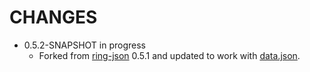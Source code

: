 # CHANGES

* 0.5.2-SNAPSHOT in progress
  * Forked from [ring-json](https://github.com/ring-clojure/ring-json) 0.5.1 and updated to work with [data.json](https://github.com/clojure/data.json).
